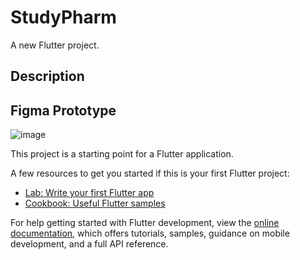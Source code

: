# StudyPharm

A new Flutter project.

## Description

## Figma Prototype
![image](https://github.com/rggan/StudyPharm/assets/77026454/cc5646cf-060d-48d3-af5e-39af83168d9b)


This project is a starting point for a Flutter application.

A few resources to get you started if this is your first Flutter project:

- [Lab: Write your first Flutter app](https://docs.flutter.dev/get-started/codelab)
- [Cookbook: Useful Flutter samples](https://docs.flutter.dev/cookbook)

For help getting started with Flutter development, view the
[online documentation](https://docs.flutter.dev/), which offers tutorials,
samples, guidance on mobile development, and a full API reference.
